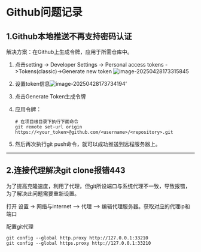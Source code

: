 # Github问题记录

## 1.Github本地推送不再支持密码认证

解决方案：在Github上生成令牌，应用于所需仓库中。

1. 点击setting -> Developer Settings -> Personal access tokens ->Tokens(classic)->Generate new token	![image-20250428173315845](C:\Users\17119\AppData\Roaming\Typora\typora-user-images\image-20250428173315845.png)

2. 设置token信息![image-20250428173734194](C:\Users\17119\AppData\Roaming\Typora\typora-user-images\image-20250428173734194.png)‘

3. 点击Generate Token生成令牌

4. 应用令牌：

   ```
   # 在项目根目录下执行下面命令
   git remote set-url origin https://<your_token>@github.com/<username>/<repository>.git
   ```

5. 然后再次执行git push命令，就可以成功推送到远程服务器上。

------

## 2.连接代理解决git clone报错443

为了提高克隆速度，利用了代理，但git所设端口与系统代理不一致，导致报错，为了解决此问题需要重新设置。

打开 设置 ->  网络与internet --> 代理 --> 编辑代理服务器。获取对应的代理ip和端口

配置git代理

```
git config --global http.proxy http://127.0.0.1:33210 
git config --global https.proxy http://127.0.0.1:33210
```



